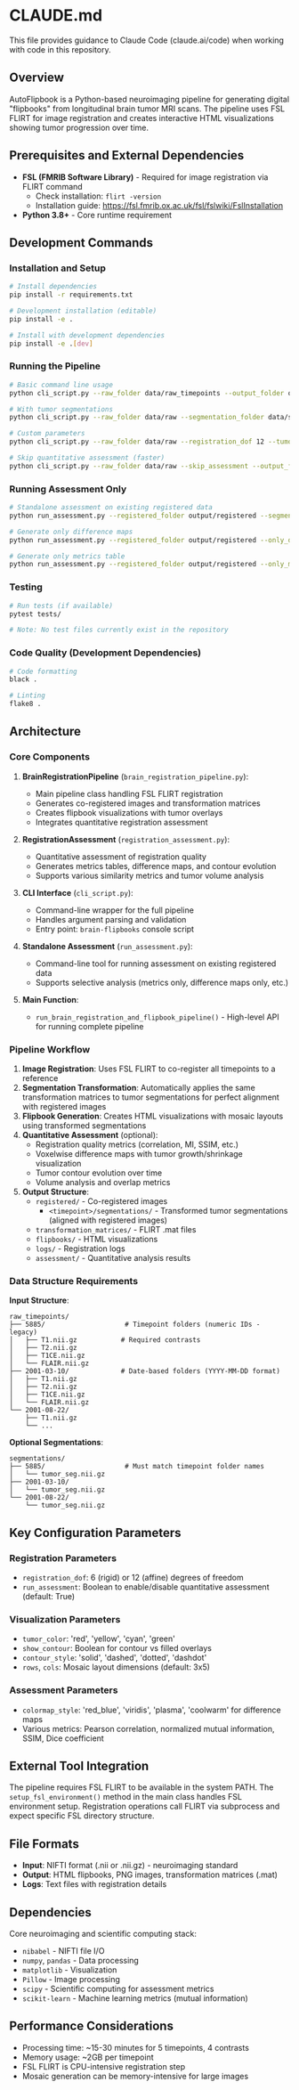 # CLAUDE.md

This file provides guidance to Claude Code (claude.ai/code) when working with code in this repository.

## Overview

AutoFlipbook is a Python-based neuroimaging pipeline for generating digital "flipbooks" from longitudinal brain tumor MRI scans. The pipeline uses FSL FLIRT for image registration and creates interactive HTML visualizations showing tumor progression over time.

## Prerequisites and External Dependencies

- **FSL (FMRIB Software Library)** - Required for image registration via FLIRT command
  - Check installation: `flirt -version`
  - Installation guide: https://fsl.fmrib.ox.ac.uk/fsl/fslwiki/FslInstallation
- **Python 3.8+** - Core runtime requirement

## Development Commands

### Installation and Setup
```bash
# Install dependencies
pip install -r requirements.txt

# Development installation (editable)
pip install -e .

# Install with development dependencies
pip install -e .[dev]
```

### Running the Pipeline
```bash
# Basic command line usage
python cli_script.py --raw_folder data/raw_timepoints --output_folder output/

# With tumor segmentations
python cli_script.py --raw_folder data/raw --segmentation_folder data/segs --output_folder output/

# Custom parameters
python cli_script.py --raw_folder data/raw --registration_dof 12 --tumor_color yellow --show_contour False

# Skip quantitative assessment (faster)
python cli_script.py --raw_folder data/raw --skip_assessment --output_folder output/
```

### Running Assessment Only
```bash
# Standalone assessment on existing registered data
python run_assessment.py --registered_folder output/registered --segmentation_folder data/segs --output_folder assessment/

# Generate only difference maps
python run_assessment.py --registered_folder output/registered --only_difference_maps --output_folder assessment/

# Generate only metrics table
python run_assessment.py --registered_folder output/registered --only_metrics_table --output_folder assessment/
```

### Testing
```bash
# Run tests (if available)
pytest tests/

# Note: No test files currently exist in the repository
```

### Code Quality (Development Dependencies)
```bash
# Code formatting
black .

# Linting
flake8 .
```

## Architecture

### Core Components

1. **BrainRegistrationPipeline** (`brain_registration_pipeline.py`):
   - Main pipeline class handling FSL FLIRT registration
   - Generates co-registered images and transformation matrices
   - Creates flipbook visualizations with tumor overlays
   - Integrates quantitative registration assessment

2. **RegistrationAssessment** (`registration_assessment.py`):
   - Quantitative assessment of registration quality
   - Generates metrics tables, difference maps, and contour evolution
   - Supports various similarity metrics and tumor volume analysis

3. **CLI Interface** (`cli_script.py`):
   - Command-line wrapper for the full pipeline
   - Handles argument parsing and validation
   - Entry point: `brain-flipbooks` console script

4. **Standalone Assessment** (`run_assessment.py`):
   - Command-line tool for running assessment on existing registered data
   - Supports selective analysis (metrics only, difference maps only, etc.)

5. **Main Function**:
   - `run_brain_registration_and_flipbook_pipeline()` - High-level API for running complete pipeline

### Pipeline Workflow

1. **Image Registration**: Uses FSL FLIRT to co-register all timepoints to a reference
2. **Segmentation Transformation**: Automatically applies the same transformation matrices to tumor segmentations for perfect alignment with registered images
3. **Flipbook Generation**: Creates HTML visualizations with mosaic layouts using transformed segmentations
4. **Quantitative Assessment** (optional):
   - Registration quality metrics (correlation, MI, SSIM, etc.)
   - Voxelwise difference maps with tumor growth/shrinkage visualization
   - Tumor contour evolution over time
   - Volume analysis and overlap metrics
5. **Output Structure**:
   - `registered/` - Co-registered images
     - `<timepoint>/segmentations/` - Transformed tumor segmentations (aligned with registered images)
   - `transformation_matrices/` - FLIRT .mat files
   - `flipbooks/` - HTML visualizations
   - `logs/` - Registration logs
   - `assessment/` - Quantitative analysis results

### Data Structure Requirements

**Input Structure**:
```
raw_timepoints/
├── 5885/                    # Timepoint folders (numeric IDs - legacy)
│   ├── T1.nii.gz           # Required contrasts
│   ├── T2.nii.gz
│   ├── T1CE.nii.gz
│   └── FLAIR.nii.gz
├── 2001-03-10/             # Date-based folders (YYYY-MM-DD format)
│   ├── T1.nii.gz
│   ├── T2.nii.gz
│   ├── T1CE.nii.gz
│   └── FLAIR.nii.gz
└── 2001-08-22/
    ├── T1.nii.gz
    └── ...
```

**Optional Segmentations**:
```
segmentations/
├── 5885/                    # Must match timepoint folder names
│   └── tumor_seg.nii.gz
├── 2001-03-10/
│   └── tumor_seg.nii.gz
└── 2001-08-22/
    └── tumor_seg.nii.gz
```

## Key Configuration Parameters

### Registration Parameters
- `registration_dof`: 6 (rigid) or 12 (affine) degrees of freedom
- `run_assessment`: Boolean to enable/disable quantitative assessment (default: True)

### Visualization Parameters
- `tumor_color`: 'red', 'yellow', 'cyan', 'green'
- `show_contour`: Boolean for contour vs filled overlays
- `contour_style`: 'solid', 'dashed', 'dotted', 'dashdot'
- `rows`, `cols`: Mosaic layout dimensions (default: 3x5)

### Assessment Parameters
- `colormap_style`: 'red_blue', 'viridis', 'plasma', 'coolwarm' for difference maps
- Various metrics: Pearson correlation, normalized mutual information, SSIM, Dice coefficient

## External Tool Integration

The pipeline requires FSL FLIRT to be available in the system PATH. The `setup_fsl_environment()` method in the main class handles FSL environment setup. Registration operations call FLIRT via subprocess and expect specific FSL directory structure.

## File Formats

- **Input**: NIFTI format (.nii or .nii.gz) - neuroimaging standard
- **Output**: HTML flipbooks, PNG images, transformation matrices (.mat)
- **Logs**: Text files with registration details

## Dependencies

Core neuroimaging and scientific computing stack:
- `nibabel` - NIFTI file I/O
- `numpy`, `pandas` - Data processing  
- `matplotlib` - Visualization
- `Pillow` - Image processing
- `scipy` - Scientific computing for assessment metrics
- `scikit-learn` - Machine learning metrics (mutual information)

## Performance Considerations

- Processing time: ~15-30 minutes for 5 timepoints, 4 contrasts
- Memory usage: ~2GB per timepoint
- FSL FLIRT is CPU-intensive registration step
- Mosaic generation can be memory-intensive for large images
